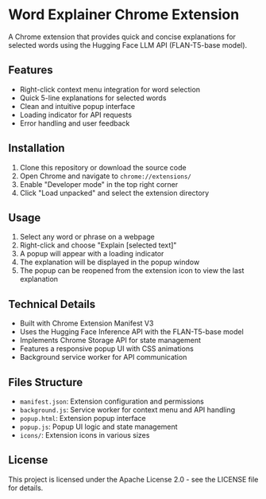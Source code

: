 # Word Explainer Chrome Extension

A Chrome extension that provides quick and concise explanations for selected words using the Hugging Face LLM API (FLAN-T5-base model).

## Features

- Right-click context menu integration for word selection
- Quick 5-line explanations for selected words
- Clean and intuitive popup interface
- Loading indicator for API requests
- Error handling and user feedback

## Installation

1. Clone this repository or download the source code
2. Open Chrome and navigate to `chrome://extensions/`
3. Enable "Developer mode" in the top right corner
4. Click "Load unpacked" and select the extension directory

## Usage

1. Select any word or phrase on a webpage
2. Right-click and choose "Explain [selected text]"
3. A popup will appear with a loading indicator
4. The explanation will be displayed in the popup window
5. The popup can be reopened from the extension icon to view the last explanation

## Technical Details

- Built with Chrome Extension Manifest V3
- Uses the Hugging Face Inference API with the FLAN-T5-base model
- Implements Chrome Storage API for state management
- Features a responsive popup UI with CSS animations
- Background service worker for API communication

## Files Structure

- `manifest.json`: Extension configuration and permissions
- `background.js`: Service worker for context menu and API handling
- `popup.html`: Extension popup interface
- `popup.js`: Popup UI logic and state management
- `icons/`: Extension icons in various sizes

## License

This project is licensed under the Apache License 2.0 - see the LICENSE file for details.
